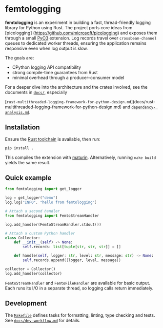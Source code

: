 # femtologging

**femtologging** is an experiment in building a fast, thread-friendly logging
library for Python using Rust. The project ports core ideas from [picologging]
(<https://github.com/microsoft/picologging>) and exposes them through a small
[PyO3](https://pyo3.rs/) extension. Log records travel over `crossbeam-channel`
queues to dedicated worker threads, ensuring the application remains responsive
even when log output is slow.

The goals are:

- CPython logging API compatibility
- strong compile-time guarantees from Rust
- minimal overhead through a producer–consumer model

For a deeper dive into the architecture and the crates involved, see the
documents in [`docs/`](./docs), especially

<!-- markdownlint-disable-next-line MD013 -->

[`rust-multithreaded-logging-framework-for-python-design.md`](docs/rust-
multithreaded-logging-framework-for-python-design.md) and [`dependency-
analysis.md`](docs/dependency-analysis.md).

## Installation

Ensure the [Rust toolchain](https://www.rust-lang.org/tools/install) is
available, then run:

```bash
pip install .
```

This compiles the extension with [maturin](https://maturin.rs/). Alternatively,
running `make build` yields the same result.

## Quick example

```python
from femtologging import get_logger

log = get_logger("demo")
log.log("INFO", "hello from femtologging")

# Attach a second handler
from femtologging import FemtoStreamHandler

log.add_handler(FemtoStreamHandler.stdout())

# Attach a custom Python handler
class Collector:
    def __init__(self) -> None:
        self.records: list[tuple[str, str, str]] = []

    def handle(self, logger: str, level: str, message: str) -> None:
        self.records.append((logger, level, message))

collector = Collector()
log.add_handler(collector)
```

`FemtoStreamHandler` and `FemtoFileHandler` are available for basic output. Each
runs its I/O in a separate thread, so logging calls return immediately.

## Development

The [`Makefile`](./Makefile) defines tasks for formatting, linting, type
checking and tests. See [`docs/dev-workflow.md`](docs/dev-workflow.md) for
details.

